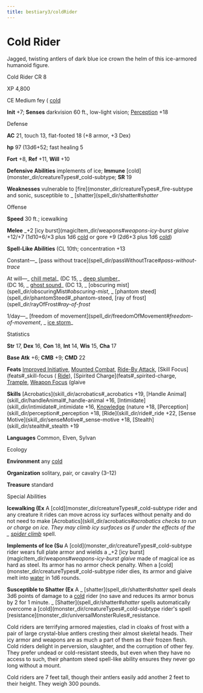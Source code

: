 ```yaml
---
title: bestiary3/coldRider
---
```

# Cold Rider

Jagged, twisting antlers of dark blue ice crown the helm of this ice-armored humanoid figure.

Cold Rider CR 8

XP 4,800

CE Medium fey ( [cold](monster_dir/creatureTypes#_cold-subtype)

**Init** +7; **Senses** darkvision 60 ft., low-light vision; [Perception](skill_dir/perception#_perception) +18

Defense

**AC** 21, touch 13, flat-footed 18 (+8 armor, +3 Dex)

**hp** 97 (13d6+52; fast healing 5

**Fort** +8, **Ref** +11, **Will** +10

**Defensive Abilities** implements of ice; **Immune** [cold](monster_dir/creatureTypes#_cold-subtype; **SR** 19

**Weaknesses** vulnerable to [fire](monster_dir/creatureTypes#_fire-subtype and sonic, susceptible to _ [shatter](spell_dir/shatter#_shatter_

Offense

**Speed** 30 ft.; icewalking

**Melee** _+2 [icy burst](magicItem_dir/weapons#_weapons-icy-burst glaive_ +12/+7 (1d10+6/×3 plus 1d6 [cold](monster_dir/creatureTypes#_cold-subtype) or gore +9 (2d6+3 plus 1d6 [cold](monster_dir/creatureTypes#_cold-subtype))

**Spell-Like Abilities** (CL 10th; concentration +13

Constant—_ [pass without trace](spell_dir/passWithoutTrace#_pass-without-trace_

At will—_ [chill metal](spell_dir/chillMetal#_chill-metal)_ (DC 15, _ [deep slumber](spell_dir/deepSlumber#_deep-slumber)_   
(DC 16, _ [ghost sound](spell_dir/ghostSound#_ghost-sound)_ (DC 13, _ [obscuring mist](spell_dir/obscuringMist#_obscuring-mist_, _ [phantom steed](spell_dir/phantomSteed#_phantom-steed, [ray of frost](spell_dir/rayOfFrost#_ray-of-frost_

1/day—_ [freedom of movement](spell_dir/freedomOfMovement#_freedom-of-movement_, _ [ice storm](spell_dir/iceStorm#_ice-storm)_

Statistics

**Str** 17, **Dex** 16, **Con** 18, **Int** 14, **Wis** 15, **Cha** 17

**Base Atk** +6; **CMB** +9; **CMD** 22

**Feats** [Improved Initiative](feats#_improved-initiative), [Mounted Combat](feats#_mounted-combat), [Ride-By Attack](feats#_ride-by-attack), [Skill Focus](feats#_skill-focus ( [Ride](skill_dir/ride#_ride)), [Spirited Charge](feats#_spirited-charge, [Trample](monster_dir/universalMonsterRules#_trample), [Weapon Focus](feats#_weapon-focus) (glaive

**Skills** [Acrobatics](skill_dir/acrobatics#_acrobatics +19, [Handle Animal](skill_dir/handleAnimal#_handle-animal +16, [Intimidate](skill_dir/intimidate#_intimidate +16, [Knowledge](skill_dir/knowledge#_knowledge) (nature +18, [Perception](skill_dir/perception#_perception +18, [Ride](skill_dir/ride#_ride +22, [Sense Motive](skill_dir/senseMotive#_sense-motive +18, [Stealth](skill_dir/stealth#_stealth +19

**Languages** Common, Elven, Sylvan

Ecology

**Environment** any [cold](monster_dir/creatureTypes#_cold-subtype)

**Organization** solitary, pair, or cavalry (3–12)

**Treasure** standard

Special Abilities

**Icewalking (Ex** A [cold](monster_dir/creatureTypes#_cold-subtype rider and any creature it rides can move across icy surfaces without penalty and do not need to make [Acrobatics](skill_dir/acrobatics#_acrobatics checks to run or charge on ice. They may climb icy surfaces as if under the effects of the _ [spider climb](spell_dir/spiderClimb#_spider-climb)_ spell.

**Implements of Ice (Su** A [cold](monster_dir/creatureTypes#_cold-subtype rider wears full plate armor and wields a _+2 [icy burst](magicItem_dir/weapons#_weapons-icy-burst glaive_ made of magical ice as hard as steel. Its armor has no armor check penalty. When a [cold](monster_dir/creatureTypes#_cold-subtype rider dies, its armor and glaive melt into [water](monster_dir/creatureTypes#_water-subtype) in 1d6 rounds.

**Susceptible to Shatter (Ex** A _ [shatter](spell_dir/shatter#_shatter_ spell deals 3d6 points of damage to a [cold](monster_dir/creatureTypes#_cold-subtype) rider (no save and reduces its armor bonus by 2 for 1 minute. _ [Shatter](spell_dir/shatter#_shatter_ spells automatically overcome a [cold](monster_dir/creatureTypes#_cold-subtype rider's spell [resistance](monster_dir/universalMonsterRules#_resistance.

Cold riders are terrifying armored majesties, clad in cloaks of frost with a pair of large crystal-blue antlers cresting their almost skeletal heads. Their icy armor and weapons are as much a part of them as their frozen flesh. Cold riders delight in perversion, slaughter, and the corruption of other fey. They prefer undead or cold-resistant steeds, but even when they have no access to such, their phantom steed spell-like ability ensures they never go long without a mount.

Cold riders are 7 feet tall, though their antlers easily add another 2 feet to their height. They weigh 300 pounds.

